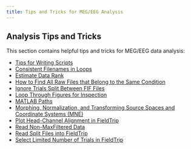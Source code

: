 ```yaml
---
title: Tips and Tricks for MEG/EEG Analysis
---
```


## Analysis Tips and Tricks

This section contains helpful tips and tricks for MEG/EEG data analysis:

- [Tips for Writing Scripts](00_tips_for_writing_scripts.md)
- [Consistent Filenames in Loops](Consistent-filenames-in-loops.md)
- [Estimate Data Rank](Estimate-data-rank.md)
- [How to Find All Raw Files that Belong to the Same Condition](How-to-find-all-raw-files-that-belongs-to-the-same-condition.md)
- [Ignore Trials Split Between FIF Files](Ignore-trials-split-between-fif-files.md)
- [Loop Through Figures for Inspection](Loop-through-figures-for-inspection.md)
- [MATLAB Paths](MATLAB-paths.md)
- [Morphing, Normalization, and Transforming Source Spaces and Coordinate Systems (MNE)](Morphing,-normalization,-and-transforming-source-spaces-and-coordinate-systems-(MNE).md)
- [Plot Head-Channel Alignment in FieldTrip](Plot-head-channel-alignment-in-FieldTrip.md)
- [Read Non-MaxFiltered Data](Read-non-MaxFiltered-data.md)
- [Read Split Files into FieldTrip](Read-split-files-into-FieldTrip.md)
- [Select Limited Number of Trials in FieldTrip](Select-limited-number-of-trials-in-FieldTrip.md)